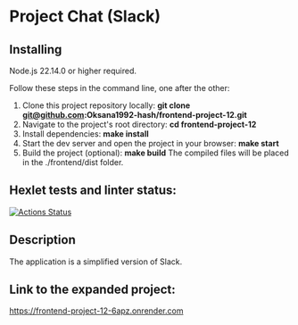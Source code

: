 # Project Chat (Slack)

## Installing

Node.js 22.14.0 or higher required.

Follow these steps in the command line, one after the other:

1. Clone this project repository locally: **git clone git@github.com:Oksana1992-hash/frontend-project-12.git**
2. Navigate to the project's root directory: **cd frontend-project-12**
3. Install dependencies: **make install**
4. Start the dev server and open the project in your browser: **make start**
5. Build the project (optional): **make build**
The compiled files will be placed in the ./frontend/dist folder.

## Hexlet tests and linter status:
[![Actions Status](https://github.com/Oksana1992-hash/frontend-project-12/actions/workflows/hexlet-check.yml/badge.svg)](https://github.com/Oksana1992-hash/frontend-project-12/actions)

## Description

The application is a simplified version of Slack.

## Link to the expanded project:
https://frontend-project-12-6apz.onrender.com